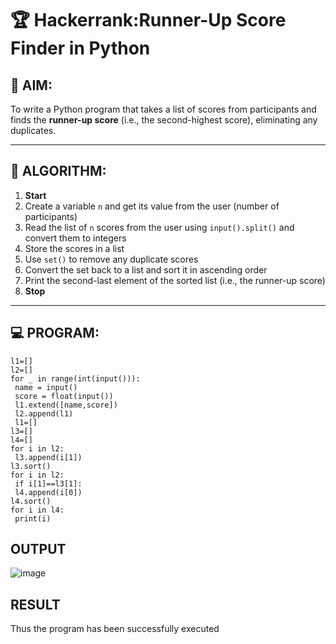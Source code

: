 # 🏆 Hackerrank:Runner-Up Score Finder in Python

## 🎯 AIM:
To write a Python program that takes a list of scores from participants and finds the **runner-up score** (i.e., the second-highest score), eliminating any duplicates.

---

## 🧠 ALGORITHM:

1. **Start**
2. Create a variable `n` and get its value from the user (number of participants)
3. Read the list of `n` scores from the user using `input().split()` and convert them to integers
4. Store the scores in a list
5. Use `set()` to remove any duplicate scores
6. Convert the set back to a list and sort it in ascending order
7. Print the second-last element of the sorted list (i.e., the runner-up score)
8. **Stop**

---

## 💻 PROGRAM:
```
l1=[]
l2=[]
for _ in range(int(input())):
 name = input()
 score = float(input())
 l1.extend([name,score])
 l2.append(l1)
 l1=[]
l3=[]
l4=[]
for i in l2:
 l3.append(i[1])
l3.sort()
for i in l2:
 if i[1]==l3[1]:
 l4.append(i[0])
l4.sort()
for i in l4:
 print(i)
```

## OUTPUT
![image](https://github.com/user-attachments/assets/3f47ed38-3d0a-4930-938f-56170dadbcb9)

## RESULT
Thus the program has been successfully executed

